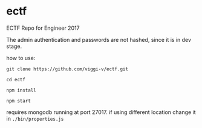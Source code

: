 # ectf
ECTF Repo for Engineer 2017

The admin authentication and passwords are not hashed, since it is in dev stage.

how to use:


`git clone https://github.com/viggi-v/ectf.git`  

`cd ectf`

`npm install`

`npm start`

requires mongodb running at port 27017. if using different location change it in `./bin/properties.js`

